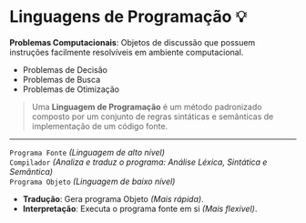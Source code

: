 
# Linguagens de Programação :bulb:

**Problemas Computacionais**: Objetos de discussão que possuem instruções facilmente resolvíveis em ambiente computacional.

- Problemas de Decisão
- Problemas de Busca
- Problemas de Otimização

> Uma **Linguagem de Programação** é um método padronizado composto por um conjunto de regras sintáticas e semânticas de implementação de um código fonte.

---
`Programa Fonte` *(Linguagem de alto nível)*  
`Compilador` *(Analiza e traduz o programa: Análise Léxica, Sintática e Semântica)*  
`Programa Objeto` *(Linguagem de baixo nível)*  


- **Tradução**: Gera programa Objeto *(Mais rápida)*.
- **Interpretação**:  Executa o programa fonte em si *(Mais flexível)*.
